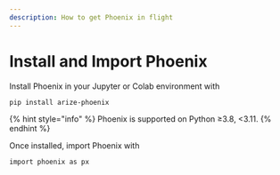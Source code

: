 ```yaml
---
description: How to get Phoenix in flight
---
```


# Install and Import Phoenix

Install Phoenix in your Jupyter or Colab environment with

```
pip install arize-phoenix
```

{% hint style="info" %}
Phoenix is supported on Python ≥3.8, <3.11.
{% endhint %}

Once installed, import Phoenix with

```
import phoenix as px
```
